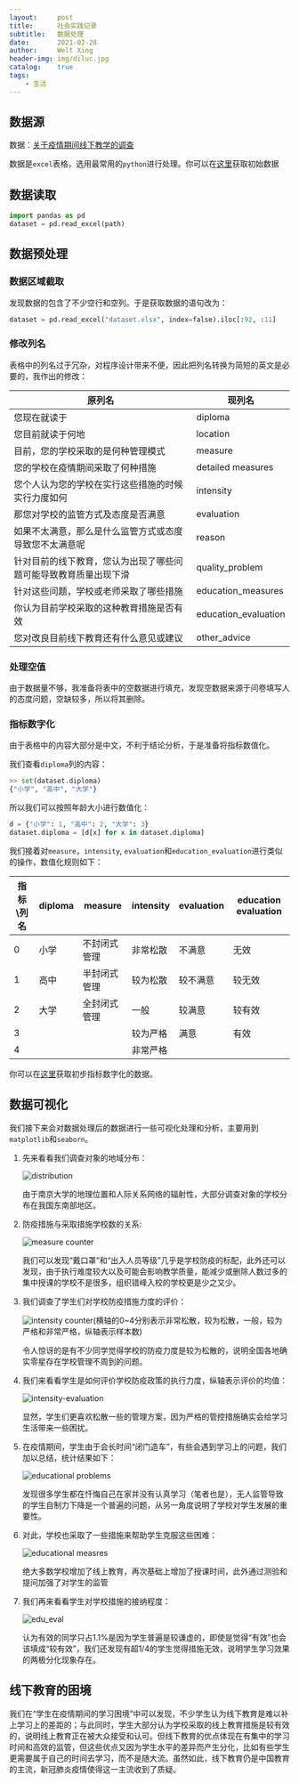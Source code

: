 ```yaml
---
layout:     post
title:      社会实践记录
subtitle:   数据处理
date:       2021-02-28
author:     Welt Xing
header-img: img/diluc.jpg
catalog:    true
tags:
    - 生活
---
```


## 数据源

数据：[关于疫情期间线下教学的调查](/file/society-practice/关于疫情期间线下教学的调查.xlsx)

数据是`excel`表格，选用最常用的`python`进行处理。你可以在[这里](/file/society-practice/关于疫情期间线下教学的调查.xlsx)获取初始数据

## 数据读取

```python
import pandas as pd
dataset = pd.read_excel(path)
```

## 数据预处理

### 数据区域截取

发现数据的包含了不少空行和空列。于是获取数据的语句改为：

```python
dataset = pd.read_excel("dataset.xlsx", index=false).iloc[:92, :11]
```

### 修改列名

表格中的列名过于冗杂，对程序设计带来不便，因此把列名转换为简短的英文是必要的，我作出的修改：

| 原列名                                                       | 现列名               |
| ------------------------------------------------------------ | -------------------- |
| 您现在就读于                                                 | diploma              |
| 您目前就读于何地                                             | location             |
| 目前，您的学校采取的是何种管理模式                           | measure              |
| 您的学校在疫情期间采取了何种措施                             | detailed measures    |
| 您个人认为您的学校在实行这些措施的时候实行力度如何           | intensity            |
| 那您对学校的监管方式及态度是否满意                           | evaluation           |
| 如果不太满意，那么是什么监管方式或态度导致您不太满意呢       | reason               |
| 针对目前的线下教育，您认为出现了哪些问题可能导致教育质量出现下滑 | quality_problem      |
| 针对这些问题，学校或老师采取了哪些措施                       | education_measures   |
| 你认为目前学校采取的这种教育措施是否有效                     | education_evaluation |
| 您对改良目前线下教育还有什么意见或建议                       | other_advice         |

### 处理空值

由于数据量不够，我准备将表中的空数据进行填充，发现空数据来源于问卷填写人的态度问题，空缺较多，所以将其删除。

### 指标数字化

由于表格中的内容大部分是中文，不利于结论分析，于是准备将指标数值化。

我们查看`diploma`列的内容：

```python
>> set(dataset.diploma)
{"小学", "高中", "大学"}
```

所以我们可以按照年龄大小进行数值化：

```python
d = {"小学": 1, "高中": 2, "大学": 3}
dataset.diploma = [d[x] for x in dataset.diploma]
```

我们接着对`measure`，`intensity`, `evaluation`和`education_evaluation`进行类似的操作，数值化规则如下：

| 指标\列名 | diploma | measure      | intensity | evaluation | education evaluation |
| --------- | ------- | ------------ | --------- | ---------- | -------------------- |
| 0         | 小学    | 不封闭式管理 | 非常松散  | 不满意     | 无效                 |
| 1         | 高中    | 半封闭式管理 | 较为松散  | 较不满意   | 较无效               |
| 2         | 大学    | 全封闭式管理 | 一般      | 较满意     | 较有效               |
| 3         |         |              | 较为严格  | 满意       | 有效                 |
| 4         |         |              | 非常严格  |            |                      |

你可以在[这里](/file/society-practice/indexize.xlsx)获取初步指标数字化的数据。

## 数据可视化

我们接下来会对数据处理后的数据进行一些可视化处理和分析，主要用到`matplotlib`和`seaborn`。

1. 先来看看我们调查对象的地域分布：

    ![distribution](/img/location_ratio.png)

    由于南京大学的地理位置和人际关系网络的辐射性，大部分调查对象的学校分布在我国东南部地区。

2. 防疫措施与采取措施学校数的关系:

    ![measure counter](/img/measure_count.png)

   我们可以发现“戴口罩”和“出入人员等级”几乎是学校防疫的标配，此外还可以发现，由于执行难度较大以及可能会影响教学质量，能减少或删除人数过多的集中授课的学校不是很多，组织错峰入校的学校更是少之又少。

3. 我们调查了学生们对学校防疫措施力度的评价：

    ![intensity counter](/img/intensity-count.png)(横轴的0~4分别表示非常松散，较为松散，一般，较为严格和非常严格，纵轴表示样本数)

    令人惊讶的是有不少同学觉得学校的防疫力度是较为松散的，说明全国各地确实零星存在学校管理不周到的问题。

4. 我们来看看学生是如何评价学校防疫政策的执行力度，纵轴表示评价的均值：

   ![intensity-evaluation](/img/evaluation_intensity.png)

   显然，学生们更喜欢松散一些的管理方案，因为严格的管控措施确实会给学习生活带来一些困扰。

5. 在疫情期间，学生由于会长时间“闭门造车”，有些会遇到学习上的问题，我们加以总结，统计结果如下：

    ![educational problems](/img/edu_problems.png)

    发现很多学生都在忏悔自己在家并没有认真学习（笔者也是），无人监管导致的学生自制力下降是一个普遍的问题，从另一角度说明了学校对学生发展的重要性。

6. 对此，学校也采取了一些措施来帮助学生克服这些困难：

    ![educational measres](/img/edu_measures.png)

    绝大多数学校增加了线上教育，再次基础上增加了授课时间，此外通过测验和提问加强了对学生的监管

7. 我们再来看看学生对学校措施的接纳程度：

    ![edu_eval](/img/education_eval.png)

    认为有效的同学只占$1.1\%$是因为学生普遍是较谦虚的，即使是觉得“有效”也会该填成“较有效”，我们还发现有超$1/4$的学生觉得措施无效，说明学生学习效果的两极分化现象存在。

## 线下教育的困境

我们在“学生在疫情期间的学习困境”中可以发现，不少学生认为线下教育是难以补上学习上的差距的；与此同时，学生大部分认为学校采取的线上教育措施是较有效的，说明线上教育正在被大众接受和认可。但线下教育的优点体现在有集中的学习时间和高效的监管，但这些优点又因为学生水平的差异而产生分化，比如有些学生更需要属于自己的时间去学习，而不是随大流。虽然如此，线下教育仍是中国教育的主流，新冠肺炎疫情使得这一主流收到了质疑。